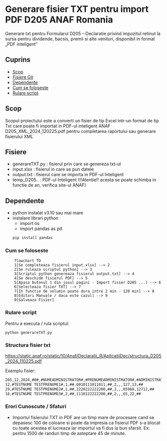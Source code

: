 # Generare fisier TXT pentru import PDF D205 ANAF Romania
Generare txt pentru Formularul D205 – Declaratie privind impozitul retinut la sursa pentru dividende, bacsis, premii si alte venituri, disponibil in format „PDF inteligent”

## Cuprins
- [Scop](#scop)
- [Fisiere Git](#fisiere)
- [Dependente](#dependente)
- [Cum se foloseste](#cum-se-foloseste)
- [Rulare script](#rulare-script)

## Scop
Scopul proiectului este a converti un fisier de tip Excel intr-un format de tip Txt care poate fi importat in PDF-ul inteligent ANAF D205_XML_2024_120225.pdf pentru completarea raportului sau generare fisierului XML

## Fisiere 

- generareTXT.py : fisierul prin care se genereza txt-ul
- input.xlsx : fisierul in care se pun datele
- output.txt : fisierul care se importa in PDF-ul Inteligent
- temp_D205.. : PDF-ul Inteligent (!!Atentie!! acesta se poate schimba in functie de an, verifica site-ul ANAF)

## Dependente

- python instalat v3.10 sau mai mare
- instalare librari python
    - import os
    - import pandas as pd
    ```txt
    pip install pandas
    ```


### Cum se foloseste
```mermaid
    flowchart TD
    1[Se completeaza fisierul input.xlsx] --> 2
    2[Se ruleaza scriptul python] --> 3
    3[Scriptul python genereaza fisierul output.txt] --> 4
    4[Se deschide fisierul PDF] --> 5
    5[Apasa butonul 1 din josul pagini - Import fisier D205 ...] --> 6
    6[Selecteaza fisier TXT] --> 7
    7[In functie de volumin poate dura intre 2 min - 120 min] --> 8
    8[Editari Manuale / daca este cazul] --> 9
    9[Salveaza Fisier]
```

### Rulare script 
Pentru a executa / rula scriptul:
```
python generareTXT.py
```

### Structura fisier txt
https://static.anaf.ro/static/10/Anaf/Declaratii_R/AplicatiiDec/structura_D205_2024_110225.pdf

Exemplu fisier:
```txt
205,12,2024,#0#,#NUMEADMINISTRATOR#,#PRENUMEADMINISTRATOR#,#ADMINISTRATOR#,11223344,#NUME SOCIETATE SRL#,#JUDET  LOCALITATE  STR TESTSTRADA  NR 1 AP 1
12,#TESTNUME TESTPRENUME1#,1,##,6010111011011,##,2,,,127,13,##
29,#TESTNUME TESTPRENUME2#,1,##,2220222222200,##,2,,,85960,12712,##
18,#TESTNUME TESTPRENUME3#,2,##,1110122222200,##,2,,,65,22,##
```

### Erori Cunoscute / Sfaturi

- Importul fisierului TXT in PDF are un timp mare de procesare cand se depasesc 100 de coloane si poate da impresia ca fisierul PDF s-a blocat cu toate acestea el lucreaza iar importul va fi dus la bun sfarsit. Ex: pentru 1500 de randuri timp de asteptare 45 de minute.  